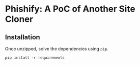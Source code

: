 Phishify: A PoC of Another Site Cloner
======================================


Installation
------------

Once unzipped, solve the dependencies using `pip`.
```
pip install -r requirements
```
